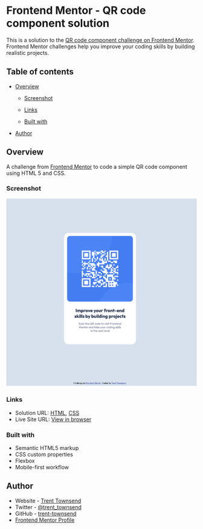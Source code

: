 # Frontend Mentor - QR code component solution

This is a solution to the [QR code component challenge on Frontend Mentor](https://www.frontendmentor.io/challenges/qr-code-component-iux_sIO_H). Frontend Mentor challenges help you improve your coding skills by building realistic projects. 

## Table of contents

- [Overview](#overview)
  - [Screenshot](#screenshot)
  - [Links](#links)

  - [Built with](#built-with)
- [Author](#author)

## Overview
A challenge from [Frontend Mentor](https://www.frontendmentor.io/) to code a simple QR code component using HTML 5 and CSS. 
### Screenshot

![Finished project screenshot](./projectscreenshot.png)


### Links

- Solution URL: [HTML](https://github.com/trent-townsend/qr-code-component/blob/main/index.html), [CSS](https://github.com/trent-townsend/qr-code-component/blob/main/styles.css)
- Live Site URL: [View in browser](https://trent-townsend.github.io/qr-code-component/)

### Built with
- Semantic HTML5 markup
- CSS custom properties
- Flexbox
- Mobile-first workflow



## Author

- Website - [Trent Townsend](https://www.trenttownsend.com)
- Twitter - [@trent_townsend](https://www.twitter.com/trent-townsend)
- GitHub - [trent-townsend](https://github.com/trent-townsend)
- [Frontend Mentor Profile](https://www.frontendmentor.io/profile/trent-townsend)
